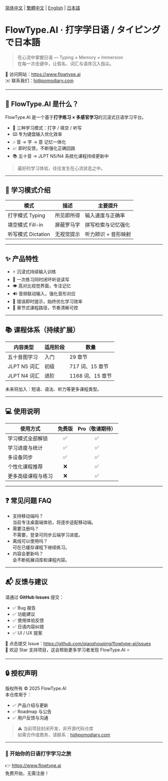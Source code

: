 [简体中文](README.md) | [繁體中文](README_tw.md) | [English](README_en.md) | [日本語](README_ja.md)
# FlowType.AI · 打字学日语 / タイピングで日本語

> 在心流中掌握日语 — Typing × Memory × Immersion  
> 在每一次击键中，让假名、词汇与语序沉入指尖。

📍 访问网站：https://www.flowtype.ai  
✉️ 联系我们：hi@pomodiary.com  

---

## 🌊 FlowType.AI 是什么？

FlowType.AI 是一个基于**打字练习 × 多感官学习**的沉浸式日语学习平台。

- 🎯 三种学习模式：打字 / 填空 / 听写
- ⌨️ 专为键盘输入优化效率
- 🎶 音 → 字 → 意 记忆一体化
- 📈 即时反馈，不断强化正确回路
- 📚 五十音 → JLPT N5/N4 系统化课程持续更新中

> 最好的学习体验，往往发生在心流状态之中。

---

## 🧩 学习模式介绍

| 模式 | 描述 | 主要提升 |
|------|------|------|
| 打字模式 Typing | 所见即所得 | 输入速度与正确率 |
| 填空模式 Fill-in | 屏蔽罗马字 | 拼写检索与记忆强化 |
| 听写模式 Dictation | 无视觉提示 | 听力辨识 + 音形映射 |

---

## ✨ 产品特性

- ⚡ 沉浸式持续输入训练
- 🔁 一次练习同时闭环听说读写
- 👁️ 高对比视觉界面，专注记忆
- 🔊 音频联动输入，强化音形对应
- 🎯 错误即时提示，始终优化学习效率
- 🧭 章节式课程路径，节奏清晰可控

---

## 📚 课程体系（持续扩展）

| 内容类型 | 适用阶段 | 数量 |
|--------|--------|-----|
| 五十音图学习 | 入门 | 29 章节 |
| JLPT N5 词汇 | 初级 | 717 词、15 章节 |
| JLPT N4 词汇 | 进阶 | 1168 词、15 章节 |

未来将加入：短语、语法、听力等更多课程类型。

---

## 💻 使用说明

| 使用方式 | 免费版 | Pro（敬请期待） |
|---------|:---:|:---:|
| 学习模式全部解锁 | ✅ | ✅ |
| 学习进度与统计 | ✅ | ✅ |
| 多设备同步 | ✅ | ✅ |
| 个性化课程推荐 | ❌ | ✅ |
| 更多高级课程与练习 | ❌ | ✅ |

---

## ❓ 常见问题 FAQ

- 支持移动端吗？  
  当前专注桌面端体验，将逐步适配移动端。
- 需要注册吗？  
  不需要，登录可同步云端学习进度。
- 离线可以使用吗？  
  可在已缓存课程下继续练习。
- 内容会更新吗？  
  会不断拓展词库和课程内容。

---

## 📬 反馈与建议

请通过 **GitHub Issues** 提交：

- ✅ Bug 报告
- ✅ 功能建议
- ✅ 使用体验反馈
- ✅ 日语内容纠错
- ✅ UI / UX 提案

📌 点击提交 Issue：https://github.com/qiaoshouqing/flowtype-ai/issues  
📌 欢迎 Star 支持项目，这会帮助更多学习者发现 FlowType.AI ⭐

---

## 🔒 授权声明

版权所有 © 2025 FlowType.AI  
本仓库用于：

- ✅ 产品介绍与更新
- ✅ Roadmap 与公告
- ✅ 用户反馈与沟通

> ⚠️ 当前项目封闭开发，非开源代码仓库  
如需合作或商务，请联系：hi@pomodiary.com  

---

### 🎌 开始你的日语打字学习之旅

👉 https://www.flowtype.ai  
免费开始，无需注册！
